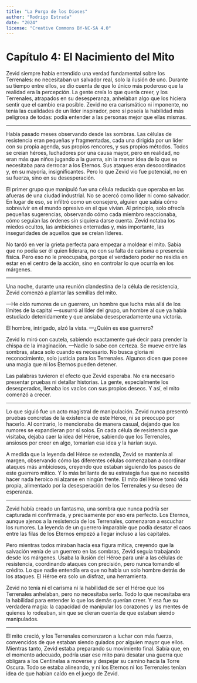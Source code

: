 ```yaml
---
title: "La Purga de los Dioses"
author: "Rodrigo Estrada"
date: "2024"
license: "Creative Commons BY-NC-SA 4.0"
---
```


# Capítulo 4: El Nacimiento del Mito
Zevid siempre había entendido una verdad fundamental sobre los Terrenales: no necesitaban un salvador real, solo la ilusión de uno. Durante su tiempo entre ellos, se dio cuenta de que lo único más poderoso que la realidad era la percepción. La gente creía lo que quería creer, y los Terrenales, atrapados en su desesperanza, anhelaban algo que los hiciera sentir que el cambio era posible. Zevid no era carismático ni imponente, no tenía las cualidades de un líder inspirador, pero sí poseía la habilidad más peligrosa de todas: podía entender a las personas mejor que ellas mismas.

---

Había pasado meses observando desde las sombras. Las células de resistencia eran pequeñas y fragmentadas, cada una dirigida por un líder con su propia agenda, sus propios rencores, y sus propios métodos. Todos se creían héroes, luchadores por una causa mayor, pero en realidad, no eran más que niños jugando a la guerra, sin la menor idea de lo que se necesitaba para derrocar a los Eternos. Sus ataques eran descoordinados y, en su mayoría, insignificantes. Pero lo que Zevid vio fue potencial, no en su fuerza, sino en su desesperación.

El primer grupo que manipuló fue una célula reducida que operaba en las afueras de una ciudad industrial. No se acercó como líder ni como salvador. En lugar de eso, se infiltró como un consejero, alguien que sabía cómo sobrevivir en el mundo opresivo en el que vivían. Al principio, solo ofrecía pequeñas sugerencias, observando cómo cada miembro reaccionaba, cómo seguían las órdenes sin siquiera darse cuenta. Zevid notaba los miedos ocultos, las ambiciones enterradas y, más importante, las inseguridades de aquellos que se creían líderes.

No tardó en ver la grieta perfecta para empezar a moldear el mito. Sabía que no podía ser él quien liderara, no con su falta de carisma o presencia física. Pero eso no le preocupaba, porque el verdadero poder no residía en estar en el centro de la acción, sino en controlar lo que ocurría en los márgenes.

---

Una noche, durante una reunión clandestina de la célula de resistencia, Zevid comenzó a plantar las semillas del mito.

—He oído rumores de un guerrero, un hombre que lucha más allá de los límites de la capital —susurró al líder del grupo, un hombre al que ya había estudiado detenidamente y que ansiaba desesperadamente una victoria.

El hombre, intrigado, alzó la vista. —¿Quién es ese guerrero?

Zevid lo miró con cautela, sabiendo exactamente qué decir para prender la chispa de la imaginación. —Nadie lo sabe con certeza. Se mueve entre las sombras, ataca solo cuando es necesario. No busca gloria ni reconocimiento, solo justicia para los Terrenales. Algunos dicen que posee una magia que ni los Eternos pueden detener.

Las palabras tuvieron el efecto que Zevid esperaba. No era necesario presentar pruebas ni detallar historias. La gente, especialmente los desesperados, llenaba los vacíos con sus propios deseos. Y así, el mito comenzó a crecer.

---

Lo que siguió fue un acto magistral de manipulación. Zevid nunca presentó pruebas concretas de la existencia de este Héroe, ni se preocupó por hacerlo. Al contrario, lo mencionaba de manera casual, dejando que los rumores se expandieran por sí solos. En cada célula de resistencia que visitaba, dejaba caer la idea del Héroe, sabiendo que los Terrenales, ansiosos por creer en algo, tomarían esa idea y la harían suya.

A medida que la leyenda del Héroe se extendía, Zevid se mantenía al margen, observando cómo las diferentes células comenzaban a coordinar ataques más ambiciosos, creyendo que estaban siguiendo los pasos de este guerrero mítico. Y lo más brillante de su estrategia fue que no necesitó hacer nada heroico ni alzarse en ningún frente. El mito del Héroe tomó vida propia, alimentado por la desesperación de los Terrenales y su deseo de esperanza.

---

Zevid había creado un fantasma, una sombra que nunca podría ser capturada ni confirmada, y precisamente por eso era perfecto. Los Eternos, aunque ajenos a la resistencia de los Terrenales, comenzaron a escuchar los rumores. La leyenda de un guerrero imparable que podía desatar el caos entre las filas de los Eternos empezó a llegar incluso a las capitales.

Pero mientras todos miraban hacia esa figura mítica, creyendo que la salvación venía de un guerrero en las sombras, Zevid seguía trabajando desde los márgenes. Usaba la ilusión del Héroe para unir a las células de resistencia, coordinando ataques con precisión, pero nunca tomando el crédito. Lo que nadie entendía era que no había un solo hombre detrás de los ataques. El Héroe era solo un disfraz, una herramienta.

Zevid no tenía ni el carisma ni la habilidad de ser el Héroe que los Terrenales anhelaban, pero no necesitaba serlo. Todo lo que necesitaba era la habilidad para entender lo que los demás querían creer. Y esa fue su verdadera magia: la capacidad de manipular los corazones y las mentes de quienes lo rodeaban, sin que se dieran cuenta de que estaban siendo manipulados.

---


El mito creció, y los Terrenales comenzaron a luchar con más fuerza, convencidos de que estaban siendo guiados por alguien mayor que ellos. Mientras tanto, Zevid estaba preparando su movimiento final. Sabía que, en el momento adecuado, podría usar ese mito para desatar una guerra que obligara a los Centinelas a moverse y despejar su camino hacia la Torre Oscura. Todo se estaba alineando, y ni los Eternos ni los Terrenales tenían idea de que habían caído en el juego de Zevid.
